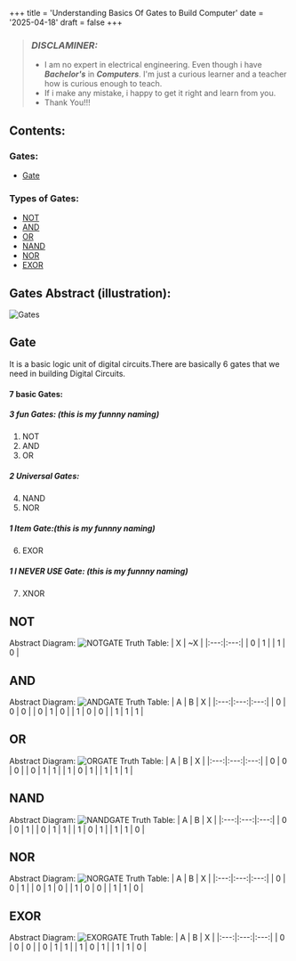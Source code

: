 +++
title = 'Understanding Basics Of Gates to Build Computer'
date = '2025-04-18'
draft = false
+++
> ### ***DISCLAMINER:***
> -  I am no expert in electrical engineering. Even though i have ***Bachelor's*** in ***Computers***. I'm just a curious learner and a teacher how is curious enough to teach.
> - If i make any mistake, i happy to get it right and learn from you.
> - Thank You!!!

## Contents:
### Gates:
- [Gate](#gate)

### Types of Gates:
- [NOT](#not)
- [AND](#and)
- [OR](#or)
- [NAND](#nand)
- [NOR](#nor)
- [EXOR](#exor)

## Gates Abstract (illustration):
![Gates](/itsmaniblog/images/Gates/Gates_Visualization.svg)

## Gate
It is a basic logic unit of digital circuits.There are basically 6 gates that we need in building
Digital Circuits. 
#### 7 basic Gates:
##### 3 fun Gates: (this is my funnny naming)
1. NOT
2. AND
3. OR
##### 2 Universal Gates:
4. NAND
5. NOR
##### 1 Item Gate:(this is my funnny naming)
6. EXOR
##### 1 I NEVER USE Gate: (this is my funnny naming)
7. XNOR

## NOT
Abstract Diagram:
![NOTGATE](/itsmaniblog/images/Gates/Not_Gate.svg)
Truth Table:
| X | ~X |
|:---:|:---:|
| 0 | 1 |
| 1 | 0 |
## AND
Abstract Diagram:
![ANDGATE](/itsmaniblog/images/Gates/And_Gate.svg)
Truth Table:
| A | B | X |
|:---:|:---:|:---:|
| 0 | 0 | 0 |
| 0 | 1 | 0 |
| 1 | 0 | 0 |
| 1 | 1 | 1 |

## OR
Abstract Diagram:
![ORGATE](/itsmaniblog/images/Gates/Or_Gate.svg)
Truth Table:
| A | B | X |
|:---:|:---:|:---:|
| 0 | 0 | 0 |
| 0 | 1 | 1 |
| 1 | 0 | 1 |
| 1 | 1 | 1 |
## NAND
Abstract Diagram:
![NANDGATE](/itsmaniblog/images/Gates/Nand_Gate.svg)
Truth Table:
| A | B | X |
|:---:|:---:|:---:|
| 0 | 0 | 1 |
| 0 | 1 | 1 |
| 1 | 0 | 1 |
| 1 | 1 | 0 |
## NOR
Abstract Diagram:
![NORGATE](/itsmaniblog/images/Gates/Nor_Gate.svg)
Truth Table:
| A | B | X |
|:---:|:---:|:---:|
| 0 | 0 | 1 |
| 0 | 1 | 0 |
| 1 | 0 | 0 |
| 1 | 1 | 0 |
## EXOR
Abstract Diagram:
![EXORGATE](/itsmaniblog/images/Gates/Exor_Gate.svg)
Truth Table:
| A | B | X |
|:---:|:---:|:---:|
| 0 | 0 | 0 |
| 0 | 1 | 1 |
| 1 | 0 | 1 |
| 1 | 1 | 0 |